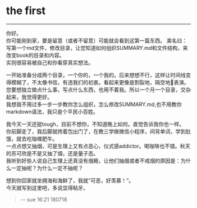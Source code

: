 # the first  

------

你好。  
你可能刚到家，要是留意（或者不留意）可能就会看到这第一篇东西。
美名曰：写第一个md文件，修改目录，让您知道如何组织SUMMARY.md和文件结构，来改变book的目录和内容。    
实则很容易被自己和你看穿真实想法。  

一开始准备分成两个目录，一个你的，一个我的。后来想想不行，这样让时间线变得模糊了，不太像书信，有违我们的初衷。看起来更像是割裂地，隔空地表演。您要想独立做点什么事，写点什么东西，也用不着我。所以一个月一个目录，交杂起来，我觉得更好。  
我想我不用过多一步一步教你怎么组织，怎么修改SUMMARY.md,也不用教你markdown语法，我只是个平民小百姓。  

我今天一天还挺tough，目前不想你，不知道晚上如何。直觉告诉我你也一样。  
你前脚走了，我后脚就挎着包出门了，在教三学做微信小程序，间背单词，学到肚饿，就去吃咖喱肥牛。  
一点点想又抽烟，可是生理上又有点恶心，仪式感addictor。喝咖啡也不错。秋天的苏可欣是不是又抽了烟，还是量子态。  
我听到好些人说自己生理上还真没有烟瘾，让他们抽烟或者不戒烟的原因是：为什么一定抽呢？为什么一定不抽呢？     

想到你回家就坐拥海和海鲜了，我就“可恶，好羡慕！“。  
今天就写到这里吧，多说显得粘牙。  

  
> -- sue 16:21 180718

